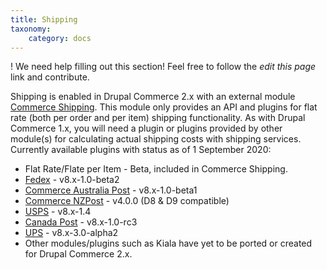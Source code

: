 ```yaml
---
title: Shipping
taxonomy:
    category: docs
---
```


! We need help filling out this section! Feel free to follow the *edit this page* link and contribute.

Shipping is enabled in Drupal Commerce 2.x with an external module
[Commerce Shipping](https://drupal.org/project/commerce_shipping). This
module only provides an API and plugins for flat rate (both per order and per
item) shipping functionality. As with Drupal Commerce 1.x, you will need a plugin or plugins 
provided by other module(s) for calculating actual shipping costs with shipping
services. Currently available plugins with status as of 1 September 2020:
  - Flat Rate/Flate per Item - Beta, included in Commerce Shipping.
  - [Fedex](https://www.drupal.org/project/commerce_fedex) - v8.x-1.0-beta2 
  - [Commerce Australia Post](https://www.drupal.org/project/commerce_auspost) - v8.x-1.0-beta1 
  - [Commerce NZPost](https://www.drupal.org/project/commerce_nzpost) - v4.0.0 (D8 & D9 compatible)
  - [USPS](https://www.drupal.org/project/commerce_usps) - v8.x-1.4
  - [Canada Post](https://www.drupal.org/project/commerce_canadapost) - v8.x-1.0-rc3
  - [UPS](https://www.drupal.org/project/commerce_ups) - v8.x-3.0-alpha2
  - Other modules/plugins such as Kiala have yet to be ported
  or created for Drupal Commerce 2.x.

